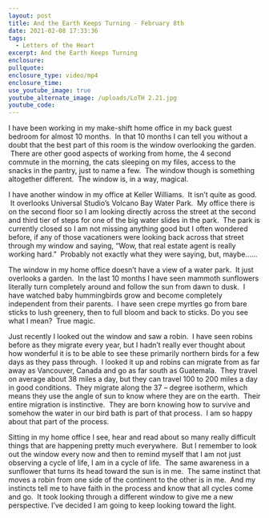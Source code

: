 ```yaml
---
layout: post
title: And the Earth Keeps Turning - February 8th
date: 2021-02-08 17:33:36
tags:
  - Letters of the Heart
excerpt: And the Earth Keeps Turning
enclosure:
pullquote:
enclosure_type: video/mp4
enclosure_time:
use_youtube_image: true
youtube_alternate_image: /uploads/LoTH 2.21.jpg
youtube_code:
---
```


I have been working in my make-shift home office in my back guest bedroom for almost 10 months. &nbsp;In that 10 months I can tell you without a doubt that the best part of this room is the window overlooking the garden. &nbsp;There are other good aspects of working from home, the 4 second commute in the morning, the cats sleeping on my files, access to the snacks in the pantry, just to name a few. &nbsp;The window though is something altogether different. &nbsp;The window is, in a way, magical. &nbsp;

I have another window in my office at Keller Williams. &nbsp;It isn’t quite as good. &nbsp;It overlooks Universal Studio’s Volcano Bay Water Park. &nbsp;My office there is on the second floor so I am looking directly across the street at the second and third tier of steps for one of the big water slides in the park. &nbsp;The park is currently closed so I am not missing anything good but I often wondered before, if any of those vacationers were looking back across that street through my window and saying, “Wow, that real estate agent is really working hard.” &nbsp;Probably not exactly what they were saying, but, maybe……

The window in my home office doesn’t have a view of a water park. &nbsp;It just overlooks a garden. &nbsp;In the last 10 months I have seen mammoth sunflowers literally turn completely around and follow the sun from dawn to dusk. &nbsp;I have watched baby hummingbirds grow and become completely independent from their parents. &nbsp;I have seen crepe myrtles go from bare sticks to lush greenery, then to full bloom and back to sticks. Do you see what I mean? &nbsp;True magic. &nbsp;

Just recently I looked out the window and saw a robin. &nbsp;I have seen robins before as they migrate every year, but I hadn’t really ever thought about how wonderful it is to be able to see these primarily northern birds for a few days as they pass through. &nbsp;I looked it up and robins can migrate from as far away as Vancouver, Canada and go as far south as Guatemala. &nbsp;They travel on average about 38 miles a day, but they can travel 100 to 200 miles a day in good conditions. &nbsp;They migrate along the 37 – degree isotherm, which means they use the angle of sun to know where they are on the earth. &nbsp;Their entire migration is instinctive. &nbsp;They are born knowing how to survive and somehow the water in our bird bath is part of that process. &nbsp;I am so happy about that part of the process.&nbsp;

Sitting in my home office I see, hear and read about so many really difficult things that are happening pretty much everywhere. &nbsp;But I remember to look out the window every now and then to remind myself that I am not just observing a cycle of life, I am in a cycle of life. &nbsp;The same awareness in a sunflower that turns its head toward the sun is in me. &nbsp;The same instinct that moves a robin from one side of the continent to the other is in me. &nbsp;And my instincts tell me to have faith in the process and know that all cycles come and go. &nbsp;It took looking through a different window to give me a new perspective. I’ve decided I am going to keep looking toward the light.&nbsp;
